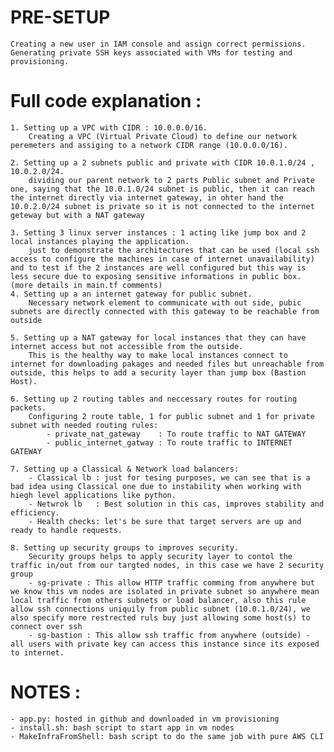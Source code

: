 # PRE-SETUP
    Creating a new user in IAM console and assign correct permissions.
    Generating private SSH keys associated with VMs for testing and provisioning.

# Full code explanation :
    1. Setting up a VPC with CIDR : 10.0.0.0/16.
        Creating a VPC (Virtual Private Cloud) to define our network peremeters and assiging to a network CIDR range (10.0.0.0/16).

    2. Setting up a 2 subnets public and private with CIDR 10.0.1.0/24 , 10.0.2.0/24.
        dividing our parent network to 2 parts Public subnet and Private one, saying that the 10.0.1.0/24 subnet is public, then it can reach the internet directly via internet gateway, in ohter hand the 10.0.2.0/24 subnet is private so it is not connected to the internet geteway but with a NAT gateway

    3. Setting 3 linux server instances : 1 acting like jump box and 2 local instances playing the application.
        just to demonstrate the architectures that can be used (local ssh access to configure the machines in case of internet unavailability) and to test if the 2 instances are well configured but this way is less secure due to exposing sensitive informations in public box. (more details in main.tf comments)
    4. Setting up a an internet gateway for public subnet.
        Necessary network element to communicate with out side, pubic subnets are directly connected with this gateway to be reachable from outside

    5. Setting up a NAT gateway for local instances that they can have internet access but not accessible from the outside.
        This is the healthy way to make local instances connect to internet for downloading pakages and needed files but unreachable from outside, this helps to add a security layer than jump box (Bastion Host).

    6. Setting up 2 routing tables and neccessary routes for routing packets.
        Configuring 2 route table, 1 for public subnet and 1 for private subnet with needed routing rules:
            - private_nat_gateway    : To route traffic to NAT GATEWAY
            - public_internet_gatway : To route traffic to INTERNET GATEWAY

    7. Setting up a Classical & Network load balancers:
        - Classical lb : just for tesing purposes, we can see that is a bad idea using Classical one due to instability when working with hiegh level applications like python.
        - Netwrok lb   : Best solution in this cas, improves stability and efficiency.
        - Health checks: let's be sure that target servers are up and ready to handle requests.

    8. Setting up security groups to improves security.
        Security groups helps to apply security layer to contol the traffic in/out from our targted nodes, in this case we have 2 security group
        - sg-private : This allow HTTP traffic comming from anywhere but we know this vm nodes are isolated in private subnet so anywhere mean local traffic from others subnets or load balancer, also this rule allow ssh connections uniquily from public subnet (10.0.1.0/24), we also specify more restrected ruls buy just allowing some host(s) to connect over ssh
        - sg-bastion : This allow ssh traffic from anywhere (outside) - all users with private key can access this instance since its exposed to internet.

# NOTES :
    - app.py: hosted in github and downloaded in vm provisioning
    - install.sh: bash script to start app in vm nodes
    - MakeInfraFromShell: bash script to do the same job with pure AWS CLI
